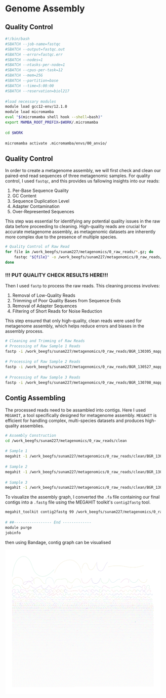 # Genome Assembly
## Quality Control
```bash
#!/bin/bash
#SBATCH --job-name=fastqc
#SBATCH --output=fastqc.out
#SBATCH --error=fastqc.err
#SBATCH --nodes=1
#SBATCH --ntasks-per-node=1
#SBATCH --cpus-per-task=12
#SBATCH --mem=25G
#SBATCH --partition=base
#SBATCH --time=5:00:00
#SBATCH --reservation=biol217

#load necessary modules
module load gcc12-env/12.1.0
module load micromamba
eval "$(micromamba shell hook --shell=bash)"
export MAMBA_ROOT_PREFIX=$WORK/.micromamba

cd $WORK

micromamba activate .micromamba/envs/00_anvio/
```

## Quality Control

In order to create a metagenome assembly, we will first check and clean our paired-end read sequences of three metagenomic samples. For quality control, I used `fastqc`, and this provides us fallowing insights into our reads:
1. Per-Base Sequence Quality
2. GC Content
3. Sequence Duplication Level
4. Adapter Contamination
5. Over-Represented Sequences

This step was essential for identifying any potential quality issues in the raw data before proceeding to cleaning. High-quality reads are crucial for accurate metagenome assembly, as metagenomic datasets are inherently more complex due to the presence of multiple species.

```bash
# Quality Control of Raw Read
for file in /work_beegfs/sunam227/metagenomics/0_raw_reads/*.gz; do
    fastqc "${file}" -o /work_beegfs/sunam227/metagenomics/0_raw_reads/quality_reads
done
```
### !!! PUT QUALITY CHECK RESULTS HERE!!!


Then I used `fastp` to process the raw reads. This cleaning process involves:
1. Removal of Low-Quality Reads
2. Trimming of Poor Quality Bases from Sequence Ends
3. Removal of Adapter Sequences
4. Filtering of Short Reads for Noise Reduction

This step ensured that only high-quality, clean reads were used for metagenome assembly, which helps reduce errors and biases in the assembly process.

```bash
# Cleaning and Trimming of Raw Reads
# Processing of Raw Sample 1 Reads
fastp -i /work_beegfs/sunam227/metagenomics/0_raw_reads/BGR_130305_mapped_R1.fastq.gz -I /work_beegfs/sunam227/metagenomics/0_raw_reads/BGR_130305_mapped_R2.fastq.gz -R /work_beegfs/sunam227/metagenomics/0_raw_reads/reports/fastp305_report -o /work_beegfs/sunam227/metagenomics/0_raw_reads/clean/BGR_130305_clean_R1.fastq.gz -O /work_beegfs/sunam227/metagenomics/0_raw_reads/clean/BGR_130305_clean_R2.fastq.gz -t 6 -q 20

# Processing of Raw Sample 2 Reads
fastp -i /work_beegfs/sunam227/metagenomics/0_raw_reads/BGR_130527_mapped_R1.fastq.gz -I /work_beegfs/sunam227/metagenomics/0_raw_reads/BGR_130527_mapped_R2.fastq.gz -R /work_beegfs/sunam227/metagenomics/0_raw_reads/reports/fastp527_report -o /work_beegfs/sunam227/metagenomics/0_raw_reads/clean/BGR_130527_clean_R1.fastq.gz -O /work_beegfs/sunam227/metagenomics/0_raw_reads/clean/BGR_130527_clean_R2.fastq.gz -t 6 -q 20

# Processing of Raw Sample 3 Reads
fastp -i /work_beegfs/sunam227/metagenomics/0_raw_reads/BGR_130708_mapped_R1.fastq.gz -I /work_beegfs/sunam227/metagenomics/0_raw_reads/BGR_130708_mapped_R2.fastq.gz -R /work_beegfs/sunam227/metagenomics/0_raw_reads/reports/fastp708_report -o /work_beegfs/sunam227/metagenomics/0_raw_reads/clean/BGR_130708_clean_R1.fastq.gz -O /work_beegfs/sunam227/metagenomics/0_raw_reads/clean/BGR_130708_clean_R2.fastq.gz -t 6 -q 20
```

## Contig Assembling

The processed reads need to be assambled into contigs. Here I used `MEGAHIT`, a tool specifically designed for metagenome assembly. `MEGAHIT` is efficient for handling complex, multi-species datasets and produces high-quality assemblies.

```bash
# Assembly Construction
cd /work_beegfs/sunam227/metagenomics/0_raw_reads/clean

# Sample 1
megahit -1 /work_beegfs/sunam227/metagenomics/0_raw_reads/clean/BGR_130305_clean_R1.fastq.gz -2 /work_beegfs/sunam227/metagenomics/0_raw_reads/clean/BGR_130305_clean_R2.fastq.gz --min-contig-len 1000 --presets meta-large -m 0.85 /work_beegfs/sunam227/metagenomics/0_raw_reads/assembly/ -t12

# Sample 2
megahit -1 /work_beegfs/sunam227/metagenomics/0_raw_reads/clean/BGR_130527_clean_R1.fastq.gz -2 /work_beegfs/sunam227/metagenomics/0_raw_reads/clean/BGR_130527_clean_R2.fastq.gz --min-contig-len 1000 --presets meta-large -m 0.85 /work_beegfs/sunam227/metagenomics/0_raw_reads/assembly/ -t12

# Sample 3
megahit -1 /work_beegfs/sunam227/metagenomics/0_raw_reads/clean/BGR_130708_clean_R1.fastq.gz -2 /work_beegfs/sunam227/metagenomics/0_raw_reads/clean/BGR_130708_clean_R2.fastq.gz --min-contig-len 1000 --presets meta-large -m 0.85 /work_beegfs/sunam227/metagenomics/0_raw_reads/assembly/ -t12
```

To visualize the assembly graph, I converted the `.fa` file containing our final contigs into a `.fastg` file using the MEGAHIT toolkit's `contig2fastg` tool.

```bash
megahit_toolkit contig2fastg 99 /work_beegfs/sunam227/metagenomics/0_raw_reads/clean/megahit_out/final.contigs.fa > /work_beegfs/sunam227/metagenomics/0_raw_reads/clean/megahit_out/final.contigs.fastg

# ##----------------- End -------------
module purge
jobinfo
```

then using Bandage, contig graph can be visualised

![image](./resources/graph.png)